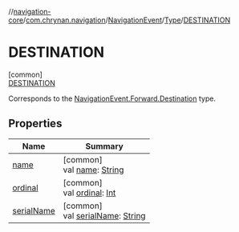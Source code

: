 //[navigation-core](../../../../../index.md)/[com.chrynan.navigation](../../../index.md)/[NavigationEvent](../../index.md)/[Type](../index.md)/[DESTINATION](index.md)

# DESTINATION

[common]\
[DESTINATION](index.md)

Corresponds to the [NavigationEvent.Forward.Destination](../../-forward/-destination/index.md) type.

## Properties

| Name | Summary |
|---|---|
| [name](../../../-navigation-strategy/-destination-retention/-c-l-e-a-r/index.md#-372974862%2FProperties%2F-215881696) | [common]<br>val [name](../../../-navigation-strategy/-destination-retention/-c-l-e-a-r/index.md#-372974862%2FProperties%2F-215881696): [String](https://kotlinlang.org/api/latest/jvm/stdlib/kotlin/-string/index.html) |
| [ordinal](../../../-navigation-strategy/-destination-retention/-c-l-e-a-r/index.md#-739389684%2FProperties%2F-215881696) | [common]<br>val [ordinal](../../../-navigation-strategy/-destination-retention/-c-l-e-a-r/index.md#-739389684%2FProperties%2F-215881696): [Int](https://kotlinlang.org/api/latest/jvm/stdlib/kotlin/-int/index.html) |
| [serialName](../serial-name.md) | [common]<br>val [serialName](../serial-name.md): [String](https://kotlinlang.org/api/latest/jvm/stdlib/kotlin/-string/index.html) |
